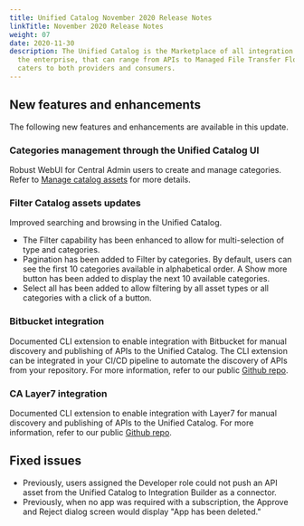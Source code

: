```yaml
---
title: Unified Catalog November 2020 Release Notes
linkTitle: November 2020 Release Notes
weight: 07
date: 2020-11-30
description: The Unified Catalog is the Marketplace of all integration assets in
  the enterprise, that can range from APIs to Managed File Transfer Flows, and
  caters to both providers and consumers.
---
```

## New features and enhancements

The following new features and enhancements are available in this update.

### Categories management through the Unified Catalog UI

Robust WebUI for Central Admin users to create and manage categories. Refer to [Manage catalog assets](/docs/catalog/manage-catalog-assets/) for more details.

### Filter Catalog assets updates

Improved searching and browsing in the Unified Catalog.

* The Filter capability has been enhanced to allow for multi-selection of type and categories.
* Pagination has been added to Filter by categories. By default, users can see the first 10 categories available in alphabetical order. A Show more button has been added to display the next 10 available categories.
* Select all has been added to allow filtering by all asset types or all categories with a click of a button.

### Bitbucket integration

Documented CLI extension to enable integration with Bitbucket for manual discovery and publishing of APIs to the Unified Catalog. The CLI extension can be integrated in your CI/CD pipeline to automate the discovery of APIs from your repository. For more information, refer to our public [Github repo](https://github.com/Axway/unified-catalog-integrations).

### CA Layer7 integration

Documented CLI extension to enable integration with Layer7 for manual discovery and publishing of APIs to the Unified Catalog. For more information, refer to our public [Github repo](https://github.com/Axway/unified-catalog-integrations).

## Fixed issues

* Previously, users assigned the Developer role could not push an API asset from the Unified Catalog to Integration Builder as a connector.
* Previously, when no app was required with a subscription, the Approve and Reject dialog screen would display "App has been deleted."
